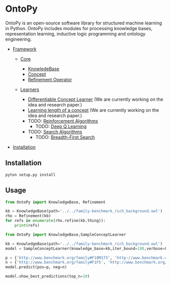 # OntoPy

OntoPy is an open-source software library for structured machine learning in Python. OntoPy includes modules for processing knowledge bases, representation learning, inductive logic programming and ontology engineering.

- [Framework](#Framework)
    - [Core](#Knowledgebase)
        - [KnowledeBase](#Knowledgebase)
        - [Concept](#Concept)        
        - [Refinement Operator](#Refinements)
        
    - [Learners](#Learners)
        - [Differentiable Concept Learner](#dcl) (We are currently working on the idea and research paper.)
        - [Learning length of a concept](#length) (We are currently working on the idea and research paper.)
        - TODO: [Reinforcement Algorithms](#rl)
            - TODO: [Deep Q Learning](#dql)
        - TODO: [Search Algorithms](#search_algo)
            - TODO: [Breadth-First Search](#bfs)
        
- [Installation](#installation)

## Installation

```
pyton setup.py install
```

## Usage

```python
from OntoPy import KnowledgeBase, Refinement

kb = KnowledgeBase(path='../../family-benchmark_rich_background.owl')
rho = Refinement(kb)
for refs in enumerate(rho.refine(kb.thing)):
    print(refs)
```

```python
from OntoPy import KnowledgeBase,SampleConceptLearner

kb = KnowledgeBase(path='../../family-benchmark_rich_background.owl')
model = SampleConceptLearner(knowledge_base=kb,iter_bound=100,verbose=False)

p = {'http://www.benchmark.org/family#F10M173', 'http://www.benchmark.org/family#F10M183'}
n = {'http://www.benchmark.org/family#F1F5', 'http://www.benchmark.org/family#F1F7'}
model.predict(pos=p, neg=n)

model.show_best_predictions(top_n=10)
```

